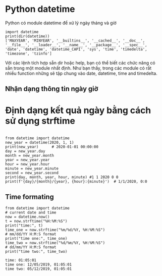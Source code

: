 
# Python datetime

Python có module datetime để xử lý ngày tháng và giờ

```
import datetime
print(dir(datetime))
['MAXYEAR', 'MINYEAR', '__builtins__', '__cached__', '__doc__', '__file__', '__loader__', '__name__', '__package__', '__spec__', 'date', 'datetime', 'datetime_CAPI', 'sys', 'time', 'timedelta', 'timezone', 'tzinfo']
```
Với các lệnh tích hợp sẵn dir hoặc help, bạn có thể biết các chức năng có sẵn trong một module nhất định. Như bạn thấy, trong các module có rất nhiều function những sẽ tập chung vào date, datetime, time and timedelta.

## Nhận dạng thông tin ngày giờ


# Định dạng kết quả ngày bằng cách sử dụng strftime

```

from datetime import datetime
new_year = datetime(2020, 1, 1)
print(new_year)      # 2020-01-01 00:00:00
day = new_year.day
month = new_year.month
year = new_year.year
hour = new_year.hour
minute = new_year.minute
second = new_year.second
print(day, month, year, hour, minute) #1 1 2020 0 0
print(f'{day}/{month}/{year}, {hour}:{minute}')  # 1/1/2020, 0:0

```

## Time formating
```
from datetime import datetime
# current date and time
now = datetime.now()
t = now.strftime("%H:%M:%S")
print("time:", t)
time_one = now.strftime("%m/%d/%Y, %H:%M:%S")
# mm/dd/YY H:M:S format
print("time one:", time_one)
time_two = now.strftime("%d/%m/%Y, %H:%M:%S")
# dd/mm/YY H:M:S format
print("time two:", time_two)

```

```
time: 01:05:01
time one: 12/05/2019, 01:05:01
time two: 05/12/2019, 01:05:01
```

